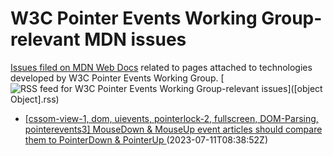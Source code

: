 # W3C Pointer Events Working Group-relevant MDN issues

[Issues filed on MDN Web Docs](https://github.com/mdn/content/issues) related to pages attached to technologies developed by W3C Pointer Events Working Group. [![RSS feed for W3C Pointer Events Working Group-relevant issues](https://www.w3.org/QA/2007/04/feed_icon)]([object Object].rss)

* [[cssom-view-1, dom, uievents, pointerlock-2, fullscreen, DOM-Parsing, pointerevents3] MouseDown & MouseUp event articles should compare them to PointerDown & PointerUp ](https://github.com/mdn/content/issues/27878) (2023-07-11T08:38:52Z)
  
